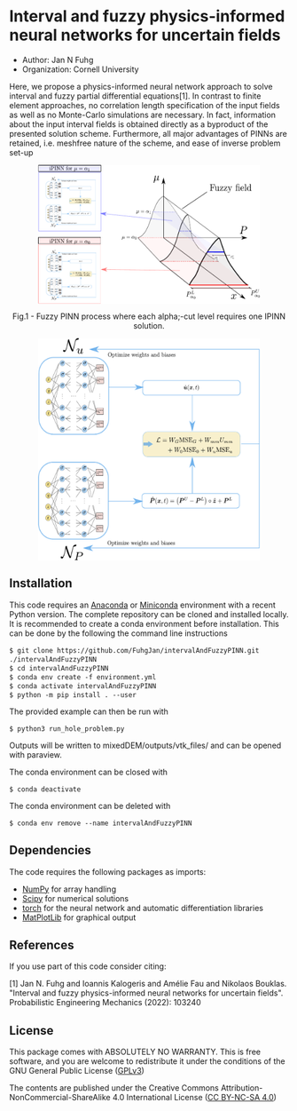 # Interval and fuzzy physics-informed neural networks for uncertain fields

  - Author: Jan N Fuhg
  - Organization: Cornell University

Here, we propose a physics-informed neural network approach to solve interval and fuzzy partial differential equations[1]. In contrast to finite element approaches, no correlation length specification of the input fields as well as no Monte-Carlo simulations
are necessary. In fact, information about the input interval fields is obtained
directly as a byproduct of the presented solution scheme. Furthermore, all
major advantages of PINNs are retained, i.e. meshfree nature of the scheme,
and ease of inverse problem set-up

<p align="center">
<img align="middle" src="output/images/fuzzyProcess.png" alt="Fuzzy PINN" width="400" height="250" />
</p>
<p align = "center">
Fig.1 - Fuzzy PINN process where each alpha;-cut level requires one IPINN solution. 
</p>

<p align="center">
<img align="middle" src="output/images/Process.png" alt="Interval PINN" width="400" height="400" />
</p>


## Installation
This code requires an [Anaconda](https://www.anaconda.com/products/individual) or [Miniconda](https://docs.conda.io/en/latest/miniconda.html) environment with a recent Python version.
The complete repository can be cloned and installed locally. It is recommended to create a conda environment before installation. This can be done by the following the command line instructions

```
$ git clone https://github.com/FuhgJan/intervalAndFuzzyPINN.git ./intervalAndFuzzyPINN
$ cd intervalAndFuzzyPINN
$ conda env create -f environment.yml
$ conda activate intervalAndFuzzyPINN
$ python -m pip install . --user

```
The provided example can then be run with

```
$ python3 run_hole_problem.py
```

Outputs will be written to mixedDEM/outputs/vtk_files/ and can be opened with paraview.

The conda environment can be closed with
```
$ conda deactivate
```
The conda environment can be deleted with
```
$ conda env remove --name intervalAndFuzzyPINN
```


## Dependencies

The code requires the following packages as imports:

 - [NumPy](http://numpy.scipy.org) for array handling
 - [Scipy](https://www.scipy.org/) for numerical solutions
 - [torch](https://pytorch.org/) for the neural network and automatic differentiation libraries
 - [MatPlotLib](https://matplotlib.org/) for graphical output


## References
If you use part of this code consider citing:

[1] Jan N. Fuhg and Ioannis Kalogeris and Amélie Fau and Nikolaos Bouklas. "Interval and fuzzy physics-informed neural networks for uncertain fields".
Probabilistic Engineering Mechanics (2022): 103240




## License

This package comes with ABSOLUTELY NO WARRANTY. This is free
software, and you are welcome to redistribute it under the conditions of
the GNU General Public License
([GPLv3](http://www.fsf.org/licensing/licenses/gpl.html))

The contents are published under the 
Creative Commons Attribution-NonCommercial-ShareAlike 4.0 International License
([CC BY-NC-SA 4.0](http://creativecommons.org/licenses/by-nc-sa/4.0/))
